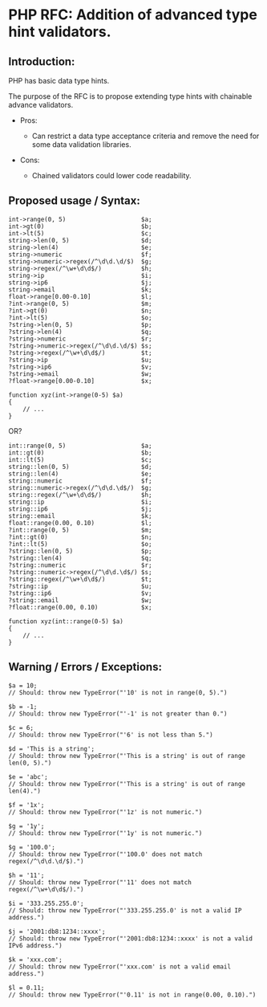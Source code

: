 # PHP RFC: Addition of advanced type hint validators.

## Introduction:
PHP has basic data type hints.

The purpose of the RFC is to propose extending type hints with chainable advance validators.

* Pros:
    * Can restrict a data type acceptance criteria and remove the need for some data validation libraries.

* Cons:
    * Chained validators could lower code readability.

## Proposed usage / Syntax:
    int->range(0, 5)                     $a;
    int->gt(0)                           $b;
    int->lt(5)                           $c;
    string->len(0, 5)                    $d;
    string->len(4)                       $e;
    string->numeric                      $f;
    string->numeric->regex(/^\d\d.\d/$)  $g;
    string->regex(/^\w+\d\d$/)           $h;
    string->ip                           $i;
    string->ip6                          $j;
    string->email                        $k;
    float->range[0.00-0.10]              $l;
    ?int->range(0, 5)                    $m;
    ?int->gt(0)                          $n;
    ?int->lt(5)                          $o;
    ?string->len(0, 5)                   $p;
    ?string->len(4)                      $q;
    ?string->numeric                     $r;
    ?string->numeric->regex(/^\d\d.\d/$) $s;
    ?string->regex(/^\w+\d\d$/)          $t;
    ?string->ip                          $u;
    ?string->ip6                         $v;
    ?string->email                       $w;
    ?float->range[0.00-0.10]             $x;
    
    function xyz(int->range(0-5) $a)
    {
        // ...
    }

OR?
    
    int::range(0, 5)                     $a;
    int::gt(0)                           $b;
    int::lt(5)                           $c;
    string::len(0, 5)                    $d;
    string::len(4)                       $e;
    string::numeric                      $f;
    string::numeric->regex(/^\d\d.\d$/)  $g;
    string::regex(/^\w+\d\d$/)           $h;
    string::ip                           $i;
    string::ip6                          $j;
    string::email                        $k;
    float::range(0.00, 0.10)             $l;
    ?int::range(0, 5)                    $m;
    ?int::gt(0)                          $n;
    ?int::lt(5)                          $o;
    ?string::len(0, 5)                   $p;
    ?string::len(4)                      $q;
    ?string::numeric                     $r;
    ?string::numeric->regex(/^\d\d.\d$/) $s;
    ?string::regex(/^\w+\d\d$/)          $t;
    ?string::ip                          $u;
    ?string::ip6                         $v;
    ?string::email                       $w;
    ?float::range(0.00, 0.10)            $x;

    function xyz(int::range(0-5) $a)
    {
        // ...
    }
    
## Warning / Errors / Exceptions:
    $a = 10;
    // Should: throw new TypeError("'10' is not in range(0, 5).")
    
    $b = -1;
    // Should: throw new TypeError("'-1' is not greater than 0.")
    
    $c = 6;
    // Should: throw new TypeError("'6' is not less than 5.")
    
    $d = 'This is a string';
    // Should: throw new TypeError("'This is a string' is out of range len(0, 5).")
    
    $e = 'abc';
    // Should: throw new TypeError("'This is a string' is out of range len(4).")
    
    $f = '1x';
    // Should: throw new TypeError("'1z' is not numeric.")
    
    $g = '1y';
    // Should: throw new TypeError("'1y' is not numeric.")
    
    $g = '100.0';
    // Should: throw new TypeError("'100.0' does not match regex(/^\d\d.\d/$).")
    
    $h = '11';
    // Should: throw new TypeError("'11' does not match regex(/^\w+\d\d$/).")
    
    $i = '333.255.255.0';
    // Should: throw new TypeError("'333.255.255.0' is not a valid IP address.")
    
    $j = '2001:db8:1234::xxxx';
    // Should: throw new TypeError("'2001:db8:1234::xxxx' is not a valid IPv6 address.")
    
    $k = 'xxx.com';
    // Should: throw new TypeError("'xxx.com' is not a valid email address.")
    
    $l = 0.11;
    // Should: throw new TypeError("'0.11' is not in range(0.00, 0.10).")